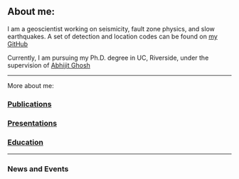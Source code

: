 ## About me:

I am a geoscientist working on seismicity, fault zone physics, and slow earthquakes. A set of detection and location codes can be found on [my GitHub](https://github.com/YijianZhou)

Currently, I am pursuing my Ph.D. degree in UC, Riverside, under the supervision of [Abhijit Ghosh](http://faculty.ucr.edu/~aghosh/)

* * *
More about me:

### [Publications](./publications.html) <br>
### [Presentations](./presentations.html) <br>
### [Education](./education.html) <br>

* * *
### News and Events

